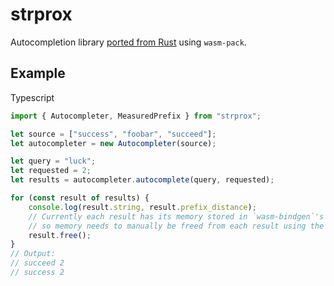 # strprox

Autocompletion library [ported from Rust](https://github.com/anusarati/strprox) using `wasm-pack`.

## Example

Typescript
```typescript
import { Autocompleter, MeasuredPrefix } from "strprox";

let source = ["success", "foobar", "succeed"];
let autocompleter = new Autocompleter(source);

let query = "luck";
let requested = 2;
let results = autocompleter.autocomplete(query, requested);

for (const result of results) {
    console.log(result.string, result.prefix_distance);
    // Currently each result has its memory stored in `wasm-bindgen`'s heap,
    // so memory needs to manually be freed from each result using the `.free()` method.
    result.free();
}
// Output:
// succeed 2
// success 2
```